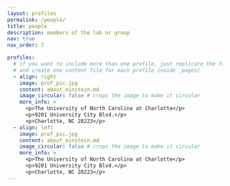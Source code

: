 ```yaml
---
layout: profiles
permalink: /people/
title: people
description: members of the lab or group
nav: true
nav_order: 7

profiles:
  # if you want to include more than one profile, just replicate the following block
  # and create one content file for each profile inside _pages/
  - align: right
    image: prof_pic.jpg
    content: about_einstein.md
    image_circular: false # crops the image to make it circular
    more_info: >
      <p>The University of North Carolina at Charlotte</p>
      <p>9201 University City Blvd.</p>
      <p>Charlotte, NC 28223</p>
  - align: left
    image: prof_pic.jpg
    content: about_einstein.md
    image_circular: false # crops the image to make it circular
    more_info: >
      <p>The University of North Carolina at Charlotte</p>
      <p>9201 University City Blvd.</p>
      <p>Charlotte, NC 28223</p>
---
```

